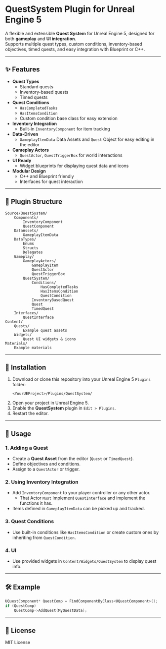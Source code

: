 # QuestSystem Plugin for Unreal Engine 5

A flexible and extensible **Quest System** for Unreal Engine 5, designed for both **gameplay** and **UI integration**.  
Supports multiple quest types, custom conditions, inventory-based objectives, timed quests, and easy integration with Blueprint or C++.

---

## ✨ Features

- **Quest Types**
  - Standard quests
  - Inventory-based quests
  - Timed quests
- **Quest Conditions**
  - `HasCompletedTasks`
  - `HasItemsCondition`
  - Custom condition base class for easy extension
- **Inventory Integration**
  - Built-in `InventoryComponent` for item tracking
- **Data-Driven**
  - `GameplayItemData` Data Assets and `Quest` Object for easy editing in the editor
- **Gameplay Actors**
  - `QuestActor`, `QuestTriggerBox` for world interactions
- **UI Ready**
  - Widget blueprints for displaying quest data and icons
- **Modular Design**
  - C++ and Blueprint friendly
  - Interfaces for quest interaction

---

## 📂 Plugin Structure

```
Source/QuestSystem/
    Components/
        InventoryComponent
        QuestComponent
    DataAssets/
        GameplayItemData
    DataTypes/
        Enums
        Structs
        Delegates
    Gameplay/
        GameplayActors/
            GameplayItem
            QuestActor
            QuestTriggerBox
        QuestSystem/
            Conditions/
                HasCompletedTasks
                HasItemsCondition
                QuestCondition
            InventoryBasedQuest
            Quest
            TimedQuest
    Interfaces/
        QuestInterface
Content/
    Quests/
        Example quest assets
    Widgets/
        Quest UI widgets & icons
Materials/
    Example materials
```

---

## 🚀 Installation

1. Download or clone this repository into your Unreal Engine 5 `Plugins` folder:
   ```
   <YourUEProject>/Plugins/QuestSystem/
   ```
2. Open your project in Unreal Engine 5.
3. Enable the **QuestSystem** plugin in `Edit > Plugins`.
4. Restart the editor.

---

## 📖 Usage

### 1. Adding a Quest
- Create a **Quest Asset** from the editor (`Quest` or `TimedQuest`).
- Define objectives and conditions.
- Assign to a `QuestActor` or trigger.

### 2. Using Inventory Integration
- Add `InventoryComponent` to your player controller or any other actor.
  - That Actor `Must` Implement `QuestInterface` and implement the functions it has. 
- Items defined in `GameplayItemData` can be picked up and tracked.

### 3. Quest Conditions
- Use built-in conditions like `HasItemsCondition` or create custom ones by inheriting from `QuestCondition`.

### 4. UI
- Use provided widgets in `Content/Widgets/QuestSystem` to display quest info.

---

## 🛠 Example
```cpp
UQuestComponent* QuestComp = FindComponentByClass<UQuestComponent>();
if (QuestComp)
    QuestComp->AddQuest(MyQuestData);
```

---

## 📜 License
MIT License
